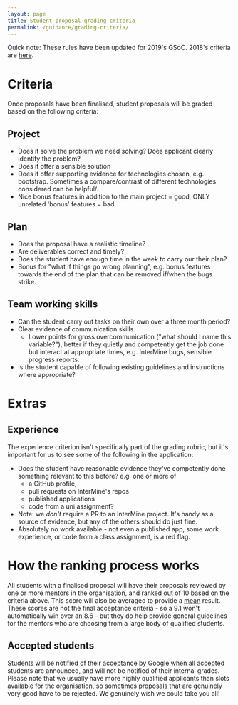 ```yaml
---
layout: page
title: Student proposal grading criteria
permalink: /guidance/grading-criteria/
---
```


Quick note: These rules have been updated for 2019's GSoC. 2018's criteria are [here](../grading-criteria-2018).

# Criteria

Once proposals have been finalised, student proposals will be graded based on the following criteria:

## Project
- Does it solve the problem we need solving? Does applicant clearly identify the problem?
- Does it offer a sensible solution
- Does it offer supporting evidence for technologies chosen, e.g. bootstrap. Sometimes a compare/contrast of different technologies considered can be helpful/.
- Nice bonus features in addition to the main project = good, ONLY unrelated 'bonus' features = bad.

## Plan
- Does the proposal have a realistic timeline?
- Are deliverables correct and timely?
- Does the student have enough time in the week to carry our their plan?
- Bonus for "what if things go wrong planning", e.g. bonus features towards the end of the plan that can be removed if/when the bugs strike.

## Team working skills
- Can the student carry out tasks on their own over a three month period?
- Clear evidence of communication skills
  - Lower points for gross overcommunication ("what should I name this variable?"), better if they quietly and competently get the job done but interact at appropriate times, e.g. InterMine bugs, sensible progress reports.
- Is the student capable of following existing guidelines and instructions where appropriate?

# Extras

## Experience

The experience criterion isn't specifically part of the grading rubric, but it's important for us to see some of the following in the application:

- Does the student have reasonable evidence they've competently done something relevant to this before? e.g. one or more of
  - a GitHub profile,
  - pull requests on InterMine's repos
  - published applications
  - code from a uni assignment?
- Note: we _don't_ require a PR to an InterMine project. It's handy as a source of evidence, but any of the others should do just fine.
- Absolutely no work available - not even a published app, some work experience, or code from a class assignment, is a red flag.

# How the ranking process works

All students with a finalised proposal will have their proposals reviewed by one or more mentors in the organisation, and ranked out of 10 based on the criteria above. This score will also be averaged to provide a [mean](http://www.bbc.co.uk/schools/gcsebitesize/maths/statistics/measuresofaveragerev2.shtml) result. These scores are not the final acceptance criteria - so a 9.1 won't automatically win over an 8.6 - but they do help provide general guidelines for the mentors who are choosing from a large body of qualified students.

## Accepted students

Students will be notified of their acceptance by Google when all accepted students are announced, and will not be notified of their internal grades. Please note that we usually have more highly qualified applicants than slots available for the organisation, so sometimes proposals that are genuinely very good have to be rejected. We genuinely wish we could take you all!
